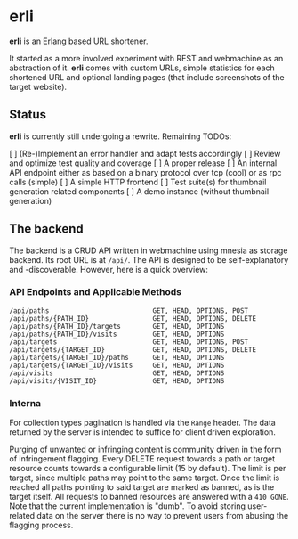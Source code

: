 # erli

**erli** is an Erlang based URL shortener.

It started as a more involved experiment with REST and webmachine as an abstraction of it. **erli** comes with custom URLs, simple statistics for each shortened URL and optional landing pages (that include screenshots of the target website).

## Status

**erli** is currently still undergoing a rewrite. Remaining TODOs:

[ ] (Re-)Implement an error handler and adapt tests accordingly
[ ] Review and optimize test quality and coverage
[ ] A proper release
[ ] An internal API endpoint either as based on a binary protocol over tcp (cool) or as rpc calls (simple)
[ ] A simple HTTP frontend
[ ] Test suite(s) for thumbnail generation related components
[ ] A demo instance (without thumbnail generation)

## The backend

The backend is a CRUD API written in webmachine using mnesia as storage backend. Its root URL is at ``/api/``. The API is designed to be self-explanatory and -discoverable. However, here is a quick overview:

### API Endpoints and Applicable Methods

    /api/paths                          GET, HEAD, OPTIONS, POST
    /api/paths/{PATH_ID}                GET, HEAD, OPTIONS, DELETE
    /api/paths/{PATH_ID}/targets        GET, HEAD, OPTIONS
    /api/paths/{PATH_ID}/visits         GET, HEAD, OPTIONS
    /api/targets                        GET, HEAD, OPTIONS, POST
    /api/targets/{TARGET_ID}            GET, HEAD, OPTIONS, DELETE
    /api/targets/{TARGET_ID}/paths      GET, HEAD, OPTIONS
    /api/targets/{TARGET_ID}/visits     GET, HEAD, OPTIONS
    /api/visits                         GET, HEAD, OPTIONS
    /api/visits/{VISIT_ID}              GET, HEAD, OPTIONS

### Interna

For collection types pagination is handled via the ``Range`` header. The data returned by the server is intended to suffice for client driven exploration.

Purging of unwanted or infringing content is community driven in the form of infringement flagging. Every DELETE request towards a path or target resource counts towards a configurable limit (15 by default). The limit is per target, since multiple paths may point to the same target. Once the limit is reached all paths pointing to said target are marked as banned, as is the target itself. All requests to banned resources are answered with a ``410 GONE``.
Note that the current implementation is "dumb". To avoid storing user-related data on the server there is no way to prevent users from abusing the flagging process.
